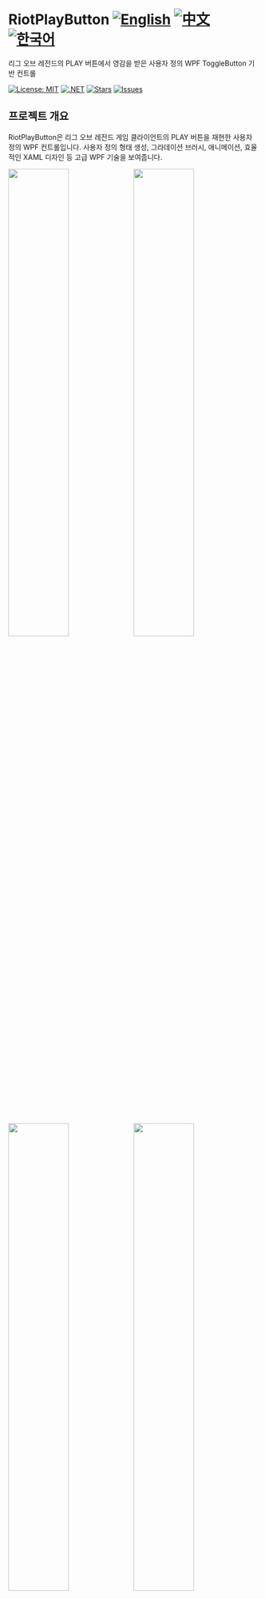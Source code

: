 # RiotPlayButton [![English](https://img.shields.io/badge/Language-English-blue.svg)](README.md) [![中文](https://img.shields.io/badge/Language-中文-red.svg)](README.zh-CN.md) [![한국어](https://img.shields.io/badge/Language-한국어-red.svg)](README.ko.md)

리그 오브 레전드의 PLAY 버튼에서 영감을 받은 사용자 정의 WPF ToggleButton 기반 컨트롤

[![License: MIT](https://img.shields.io/badge/License-MIT-yellow.svg)](https://opensource.org/licenses/MIT)
[![.NET](https://img.shields.io/badge/.NET-8.0-blue.svg)](https://dotnet.microsoft.com/download)
[![Stars](https://img.shields.io/github/stars/vickyqu115/riotplaybutton.svg)](https://github.com/vickyqu115/riotplaybutton/stargazers)
[![Issues](https://img.shields.io/github/issues/vickyqu115/riotplaybutton.svg)](https://github.com/vickyqu115/riotplaybutton/issues)

## 프로젝트 개요

RiotPlayButton은 리그 오브 레전드 게임 클라이언트의 PLAY 버튼을 재현한 사용자 정의 WPF 컨트롤입니다. 사용자 정의 형태 생성, 그라데이션 브러시, 애니메이션, 효율적인 XAML 디자인 등 고급 WPF 기술을 보여줍니다.

<img src="https://github.com/user-attachments/assets/cc980d89-4479-4c4d-8d6a-d97593e12b3b" width="49%"/>
<img src="https://github.com/user-attachments/assets/033e7a46-c0d2-4f3c-9566-69ec0028f442" width="49%"/>
<img src="https://github.com/user-attachments/assets/218fe98c-dfa8-4eb0-9038-c8f4199f107b" width="49%"/>
<img src="https://github.com/user-attachments/assets/ea15edee-6efd-43c5-b796-226ccb78e89a" width="49%"/>
<img src="https://github.com/user-attachments/assets/4beb7730-cfd5-46fb-9a5e-31075ae0db2d" width="49%"/>
<img src="https://github.com/user-attachments/assets/7d0f803c-c8f7-40e0-a324-7ecc4b75126a" width="49%"/>

## 주요 기능 및 구현 사항
#### 1. 사용자 정의 WPF 컨트롤 개발
- [x] 특수 기능을 위한 WPF ToggleButton 확장
- [x] 순수 XAML을 사용한 복잡한 UI 요소 구현

#### 2. 고급 XAML 기술
- [x] Path와 Geometry를 사용한 불규칙한 형태 생성
- [x] 정교한 색상 효과를 위한 LinearGradientBrush 활용

#### 3. 복잡한 형태 생성
- [x] 다중 포인트 형태 생성을 위한 Polygon 사용
- [x] 부드럽고 복잡한 곡선을 위한 Cubic Bezier 곡선 구현
- [x] 간단한 곡선 형태를 위한 Quadratic Bezier 곡선 적용

#### 4. 애니메이션 및 상호작용
- [x] Jamesnet.WPF Nuget 패키지를 사용한 부드러운 애니메이션
- [x] 마우스 오버 및 체크 상태에 대한 상호작용 효과

#### 5. 성능 최적화
- [x] 클리핑 기술을 사용한 효율적인 렌더링
- [x] 성능 향상을 위한 최적화된 XAML 구조

#### 6. 충실한 재현
- [x] 리그 오브 레전드 PLAY 버튼의 픽셀 퍼펙트 재현
- [x] 디자인과 기능성에 대한 세심한 주의

<img src="https://github.com/user-attachments/assets/0abeddcb-8f4e-4273-82d8-e7c42849ec4e" width="49%"/>
<img src="https://github.com/user-attachments/assets/4feb4e87-dbc2-435a-b5fb-cff1640004f8" width="49%"/>
<img src="https://github.com/user-attachments/assets/f7f97dca-9918-45bc-aa49-5920059728ae" width="49%"/>
<img src="https://github.com/user-attachments/assets/7181da5b-0218-40a7-b1a6-e9ac05b334bf" width="49%"/>
<img src="https://github.com/user-attachments/assets/a3a52292-c9ac-441f-bf5c-9f3dd40823e5" width="49%"/>
<img src="https://github.com/user-attachments/assets/c777c08a-9680-4b6c-97e8-1a1edc5d6fb5" width="49%"/>

## 기술 스택
- WPF (Windows Presentation Foundation)
- .NET 8.0
- C#
- Jamesnet.WPF Nuget 패키지

## 시작하기
### 필요 조건
- Visual Studio 2022 이상
- .NET 8.0 SDK

### 설치 및 실행
#### 1. 리포지토리 복제:

```
git clone https://github.com/vickyqu115/riotplaybutton.git
```

#### 2. 솔루션 열기
- [x] Visual Studio
- [x] Visual Studio Code
- [x] JetBrains Rider

<img src="https://github.com/user-attachments/assets/af70f422-7057-4e77-a54d-042ee8358d2a" width="32%"/>
<img src="https://github.com/user-attachments/assets/e4feaa10-a107-4b58-8d13-1d8be620ec62" width="32%"/>
<img src="https://github.com/user-attachments/assets/5ff487f6-55e4-43e1-9abf-f8d419ee6943" width="32%"/>

#### 3. 빌드 및 실행
- [x] 시작 프로젝트 설정
- [x] F5를 누르거나 실행 버튼 클릭
- [x] Windows 11 권장

## 학습 자료
- [구현에 대한 상세 아티클](https://jamesnet.dev/article/51)
- [YouTube 튜토리얼](https://bit.ly/40YoVIo)
- [BiliBili 튜토리얼](https://bit.ly/49L6dXu)

## 기여하기
RiotPlayButton에 대한 기여를 환영합니다! 이슈를 제출하거나, 풀 리퀘스트를 생성하거나, 개선 사항을 제안해 주세요.

## 라이선스
이 프로젝트는 MIT 라이선스 하에 배포됩니다. 자세한 내용은 [LICENSE](LICENSE) 파일을 참조하세요.

## 연락처
- 웹사이트: https://jamesnet.dev
- 이메일: vickyqu115@hotmail.com, james@jamesnet.dev

고급 형태 생성 기술을 갖춘 이 매력적인 리그 오브 레전드 스타일의 PLAY 버튼으로 WPF 애플리케이션을 향상시켜 보세요!
